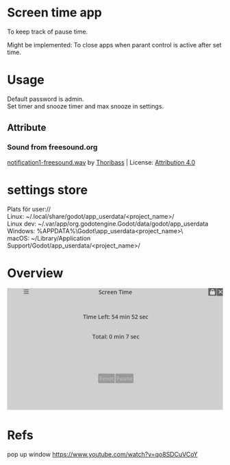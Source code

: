 # Screen time app
To keep track of pause time.  

Might be implemented:
To close apps when parant control is active after set time.

# Usage
Default password is admin.  
Set timer and snooze timer and max snooze in settings.  


## Attribute
### Sound from freesound.org
<a href="https://freesound.org/people/Thoribass/sounds/253595/">notification1-freesound.wav</a> by <a href="https://freesound.org/people/Thoribass/">Thoribass</a> | License: <a href="https://creativecommons.org/licenses/by/4.0/">Attribution 4.0</a>


# settings store

Plats för user://   
Linux: ~/.local/share/godot/app_userdata/<project_name>/  
Linux dev: ~/.var/app/org.godotengine.Godot/data/godot/app_userdata  
Windows: %APPDATA%\Godot\app_userdata\<project_name>\  
macOS: ~/Library/Application Support/Godot/app_userdata/<project_name>/  

# Overview
![Alt text](app_overview.png)

# Refs
pop up window
https://www.youtube.com/watch?v=qo8SDCuVCoY
